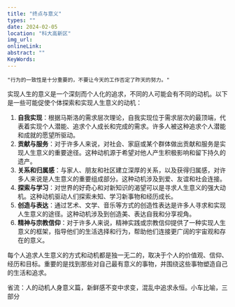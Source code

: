 ```yaml
---
title: "终点与意义"
types: ""
date: 2024-02-05
location: "科大高新区"
img_url: 
onlineLink: 
abstract: ""
KeyWords:
---
```


    "行为的一致性是十分重要的，不要让今天的工作否定了昨天的努力。"

实现人生的意义是一个深刻而个人化的追求，不同的人可能会有不同的动机。以下是一些可能促使个体探索和实现人生意义的动机：

1. **自我实现**：根据马斯洛的需求层次理论，自我实现位于需求层次的最顶端，代表着实现个人潜能、追求个人成长和完成的需求。许多人被这种追求个人潜能和成就的愿望所驱动。
2. **贡献与服务**：对于许多人来说，对社会、家庭或某个群体做出贡献和服务是实现人生意义的重要途径。这种动机源于希望对他人产生积极影响和留下持久的遗产。
3. **关系和归属感**：与家人、朋友和社区建立深厚的关系，以及获得归属感，对许多人来说是人生意义的重要组成部分。这种动机涉及到爱、友谊和社会连接。
4. **探索与学习**：对世界的好奇心和对新知识的渴望可以是寻求人生意义的强大动机。这种动机驱动人们探索未知、学习新事物和经历成长。
5. **创造与表达**：通过艺术、文学、音乐等方式的创造性表达是许多人寻求和实现人生意义的途径。这种动机涉及到创造美、表达自我和分享视角。
6. **精神与宗教信仰**：对于许多人来说，精神实践或宗教信仰提供了一种实现人生意义的框架，指导他们的生活选择和行为，帮助他们连接更广阔的宇宙观和存在的意义。

每个人追求人生意义的方式和动机都是独一无二的，取决于个人的价值观、信仰、经历和目标。重要的是找到那些对自己最有意义的事物，并围绕这些事物塑造自己的生活和追求。

省流：人的动机人身意义篇，新鲜感不变中求变，混乱中追求永恒。小车比喻，三部分
